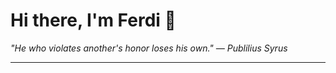 <h1>Hi there, I'm Ferdi 👋</h1>

<p><em>
  "He who violates another's honor loses his own." — Publilius Syrus
</em></p>

---
